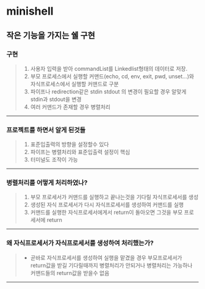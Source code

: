 # minishell
## 작은 기능을 가지는 쉘 구현
### 구현
> 1. 사용자 입력을 받아 commandList를 Linkedlist형태의 데이터로 저장.
> 2. 부모 프로세스에서 실행할 커맨드(echo, cd, env, exit, pwd, unset...)와 자식프로세스에서 실행할 커맨드로 구분
> 3. 파이프나 redirection같은 stdin stdout 의 변경이 필요할 경우 알맞게 stdin과 stdout을 변경
> 4. 여러 커맨드가 존재할 경우 병렬처리
----------------
### 프로젝트를 하면서 알게 된것들
> 1. 표준입출력의 방향을 설정할수 있다
> 2. 파이프는 병렬처리와 표준입출력 설정이 핵심
> 3. 터미널도 조작이 가능
-----------------
### 병렬처리를 어떻게 처리하였나?
> 1. 부모 프로세서가 커맨드를 실행하고 끝나는것을 기다릴 자식프로세서를 생성
> 2. 생성된 자식 프로세서가 다시 자식프로세서를 생성하여 커맨드를 실행
> 3. 커맨드를 실행한 자식프로세서에게서 return이 돌아오면 그것을 부모 프로세서에 return
-------------------
### 왜 자식프로세서가 자식프로세서를 생성하여 처리했는가?
> - 곧바로 자식프로세서를 생성하여 실행을 맡겼을 경우 부모프로세서가 return값을 받길 기다릴때까지 병렬처리가 안되거나 병렬처리는 가능하나 커맨드들의 return값을 받을수 없음
----------------------
